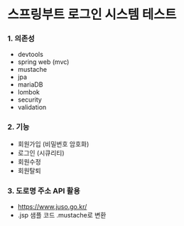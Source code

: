 # 스프링부트 로그인 시스템 테스트

### 1. 의존성
- devtools
- spring web (mvc)
- mustache
- jpa
- mariaDB
- lombok
- security
- validation

### 2. 기능
- 회원가입 (비밀번호 암호화)
- 로그인 (시큐리티)
- 회원수정
- 회원탈퇴

### 3. 도로명 주소 API 활용
- https://www.juso.go.kr/
- .jsp 샘플 코드 .mustache로 변환